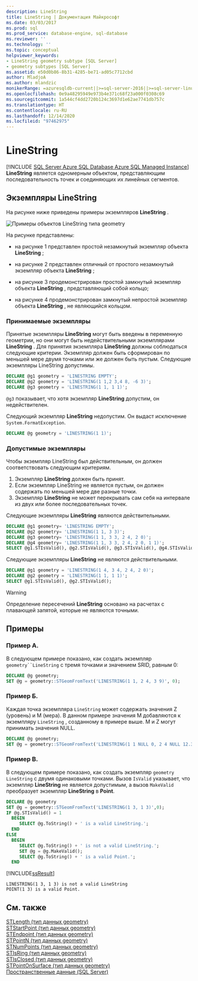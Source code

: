 ```yaml
---
description: LineString
title: LineString | Документация Майкрософт
ms.date: 03/03/2017
ms.prod: sql
ms.prod_service: database-engine, sql-database
ms.reviewer: ''
ms.technology: ''
ms.topic: conceptual
helpviewer_keywords:
- LineString geometry subtype [SQL Server]
- geometry subtypes [SQL Server]
ms.assetid: e50d0b86-8b31-4285-be71-ad05c7712cbd
author: MladjoA
ms.author: mlandzic
monikerRange: =azuresqldb-current||>=sql-server-2016||>=sql-server-linux-2017||=azuresqldb-mi-current
ms.openlocfilehash: 0e9a48295949e973b4e371c68f23a000f0308c69
ms.sourcegitcommit: 1a544cf4dd2720b124c3697d1e62ae7741db757c
ms.translationtype: HT
ms.contentlocale: ru-RU
ms.lasthandoff: 12/14/2020
ms.locfileid: "97462975"
---
```

# <a name="linestring"></a>LineString
[!INCLUDE [SQL Server Azure SQL Database Azure SQL Managed Instance](../../includes/applies-to-version/sql-asdb-asdbmi.md)]
  **LineString** является одномерным объектом, представляющим последовательность точек и соединяющих их линейных сегментов.  
  
## <a name="linestring-instances"></a>Экземпляры LineString  
 На рисунке ниже приведены примеры экземпляров **LineString** .  
  
 ![Примеры объектов LineString типа geometry](../../relational-databases/spatial/media/linestring.gif "Примеры объектов LineString типа geometry")  
  
На рисунке представлены:  
  
-   на рисунке 1 представлен простой незамкнутый экземпляр объекта **LineString** ;  
  
-   на рисунке 2 представлен отличный от простого незамкнутый экземпляр объекта **LineString** ;  
  
-   на рисунке 3 продемонстрирован простой замкнутый экземпляр объекта **LineString** , представляющий собой кольцо;  
  
-   на рисунке 4 продемонстрирован замкнутый непростой экземпляр объекта **LineString** , не являющийся кольцом.  
  
### <a name="accepted-instances"></a>Принимаемые экземпляры  
Принятые экземпляры **LineString** могут быть введены в переменную геометрии, но они могут быть недействительными экземплярами **LineString** . Для принятия экземпляра **LineString** должны соблюдаться следующие критерии. Экземпляр должен быть сформирован по меньшей мере двумя точками или же должен быть пустым. Следующие экземпляры LineString допустимы.  
  
```sql  
DECLARE @g1 geometry = 'LINESTRING EMPTY';  
DECLARE @g2 geometry = 'LINESTRING(1 1,2 3,4 8, -6 3)';  
DECLARE @g3 geometry = 'LINESTRING(1 1, 1 1)';  
```  
  
`@g3` показывает, что хотя экземпляр **LineString** допустим, он недействителен.  
  
Следующий экземпляр **LineString** недопустим. Он выдаст исключение `System.FormatException`.  
  
```sql  
DECLARE @g geometry = 'LINESTRING(1 1)';  
```  
  
### <a name="valid-instances"></a>Допустимые экземпляры  
Чтобы экземпляр LineString был действительным, он должен соответствовать следующим критериям.  
  
1.  Экземпляр **LineString** должен быть принят.  
2.  Если экземпляр LineString не является пустым, он должен содержать по меньшей мере две разные точки.  
3.  Экземпляр **LineString** не может перекрывать сам себя на интервале из двух или более последовательных точек.  
  
Следующие экземпляры **LineString** являются действительными.  
  
```sql  
DECLARE @g1 geometry= 'LINESTRING EMPTY';  
DECLARE @g2 geometry= 'LINESTRING(1 1, 3 3)';  
DECLARE @g3 geometry= 'LINESTRING(1 1, 3 3, 2 4, 2 0)';  
DECLARE @g4 geometry= 'LINESTRING(1 1, 3 3, 2 4, 2 0, 1 1)';  
SELECT @g1.STIsValid(), @g2.STIsValid(), @g3.STIsValid(), @g4.STIsValid();  
```  
  
Следующие экземпляры **LineString** не являются действительными.  
  
```sql  
DECLARE @g1 geometry = 'LINESTRING(1 4, 3 4, 2 4, 2 0)';  
DECLARE @g2 geometry = 'LINESTRING(1 1, 1 1)';  
SELECT @g1.STIsValid(), @g2.STIsValid();  
```  
  
> [!WARNING]  
> Определение пересечений **LineString** основано на расчетах с плавающей запятой, которые не являются точными.  
  
## <a name="examples"></a>Примеры  
### <a name="example-a"></a>Пример А.    
В следующем примере показано, как создать экземпляр `geometry``LineString` с тремя точками и значением SRID, равным 0:  
  
```sql  
DECLARE @g geometry;  
SET @g = geometry::STGeomFromText('LINESTRING(1 1, 2 4, 3 9)', 0);  
```  
  
### <a name="example-b"></a>Пример Б.   
Каждая точка экземпляра `LineString` может содержать значения Z (уровень) и M (мера). В данном примере значения М добавляются к экземпляру `LineString` , созданному в примере выше. M и Z могут принимать значения NULL.  
  
```sql  
DECLARE @g geometry;  
SET @g = geometry::STGeomFromText('LINESTRING(1 1 NULL 0, 2 4 NULL 12.3, 3 9 NULL 24.5)', 0);  
```  
  
### <a name="example-c"></a>Пример В.   
В следующем примере показано, как создать экземпляр `geometry LineString` с двумя одинаковыми точками. Вызов `IsValid` указывает, что экземпляр **LineString** не является допустимым, а вызов `MakeValid` преобразует экземпляр **LineString** в **Point**.  
  
```sql  
DECLARE @g geometry  
SET @g = geometry::STGeomFromText('LINESTRING(1 3, 1 3)',0);  
IF @g.STIsValid() = 1  
  BEGIN  
     SELECT @g.ToString() + ' is a valid LineString.';    
  END  
ELSE  
  BEGIN  
     SELECT @g.ToString() + ' is not a valid LineString.';  
     SET @g = @g.MakeValid();  
     SELECT @g.ToString() + ' is a valid Point.';    
  END  
```  
  
[!INCLUDE[ssResult](../../includes/ssresult-md.md)]

```  
LINESTRING(1 3, 1 3) is not a valid LineString  
POINT(1 3) is a valid Point.  
```  
  
## <a name="see-also"></a>См. также  
 [STLength (тип данных geometry)](../../t-sql/spatial-geometry/stlength-geometry-data-type.md)   
 [STStartPoint (тип данных geometry)](../../t-sql/spatial-geometry/ststartpoint-geometry-data-type.md)   
 [STEndpoint (тип данных geometry)](../../t-sql/spatial-geometry/stendpoint-geometry-data-type.md)   
 [STPointN (тип данных geometry)](../../t-sql/spatial-geometry/stpointn-geometry-data-type.md)   
 [STNumPoints (тип данных geometry)](../../t-sql/spatial-geometry/stnumpoints-geometry-data-type.md)   
 [STIsRing (тип данных geometry)](../../t-sql/spatial-geometry/stisring-geometry-data-type.md)   
 [STIsClosed (тип данных geometry)](../../t-sql/spatial-geometry/stisclosed-geometry-data-type.md)   
 [STPointOnSurface (тип данных geometry)](../../t-sql/spatial-geometry/stpointonsurface-geometry-data-type.md)   
 [Пространственные данные (SQL Server)](../../relational-databases/spatial/spatial-data-sql-server.md)  
  
  
